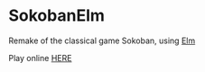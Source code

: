 # SokobanElm
Remake of the classical game Sokoban, using [Elm](http://elm-lang.org "")

Play online [HERE](http://104.236.87.84:8080/ "")


